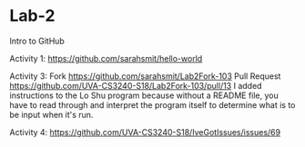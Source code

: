 # Lab-2
Intro to GitHub

Activity 1: https://github.com/sarahsmit/hello-world

Activity 3: Fork https://github.com/sarahsmit/Lab2Fork-103
            Pull Request https://github.com/UVA-CS3240-S18/Lab2Fork-103/pull/13
            I added instructions to the Lo Shu program because without a README file, you have to read through and interpret               the program itself to determine what is to be input when it's run.

Activity 4: https://github.com/UVA-CS3240-S18/IveGotIssues/issues/69
